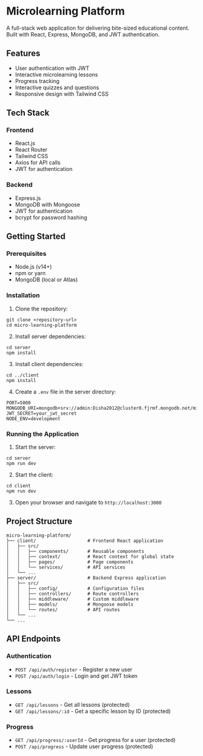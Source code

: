 # Microlearning Platform

A full-stack web application for delivering bite-sized educational content. Built with React, Express, MongoDB, and JWT authentication.

## Features

- User authentication with JWT
- Interactive microlearning lessons
- Progress tracking
- Interactive quizzes and questions
- Responsive design with Tailwind CSS

## Tech Stack

### Frontend
- React.js
- React Router
- Tailwind CSS
- Axios for API calls
- JWT for authentication

### Backend
- Express.js
- MongoDB with Mongoose
- JWT for authentication
- bcrypt for password hashing

## Getting Started

### Prerequisites
- Node.js (v14+)
- npm or yarn
- MongoDB (local or Atlas)

### Installation

1. Clone the repository:
```
git clone <repository-url>
cd micro-learning-platform
```

2. Install server dependencies:
```
cd server
npm install
```

3. Install client dependencies:
```
cd ../client
npm install
```

4. Create a `.env` file in the server directory:
```
PORT=5000
MONGODB_URI=mongodb+srv://admin:Disha2012@cluster0.fjrmf.mongodb.net/microlearning
JWT_SECRET=your_jwt_secret
NODE_ENV=development
```

### Running the Application

1. Start the server:
```
cd server
npm run dev
```

2. Start the client:
```
cd client
npm run dev
```

3. Open your browser and navigate to `http://localhost:3000`

## Project Structure

```
micro-learning-platform/
├── client/                   # Frontend React application
│   ├── src/
│   │   ├── components/       # Reusable components
│   │   ├── context/          # React context for global state
│   │   ├── pages/            # Page components
│   │   └── services/         # API services
│   └── ...
├── server/                   # Backend Express application
│   ├── src/
│   │   ├── config/           # Configuration files
│   │   ├── controllers/      # Route controllers
│   │   ├── middleware/       # Custom middleware
│   │   ├── models/           # Mongoose models
│   │   └── routes/           # API routes
│   └── ...
└── ...
```

## API Endpoints

### Authentication
- `POST /api/auth/register` - Register a new user
- `POST /api/auth/login` - Login and get JWT token

### Lessons
- `GET /api/lessons` - Get all lessons (protected)
- `GET /api/lessons/:id` - Get a specific lesson by ID (protected)

### Progress
- `GET /api/progress/:userId` - Get progress for a user (protected)
- `POST /api/progress` - Update user progress (protected)
